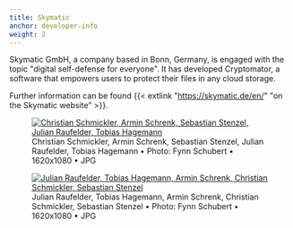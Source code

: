 ```yaml
---
title: Skymatic
anchor: developer-info
weight: 2
---
```

Skymatic GmbH, a company based in Bonn, Germany, is engaged with the topic "digital self-defense for everyone". It has developed Cryptomator, a software that empowers users to protect their files in any cloud storage.

Further information can be found {{< extlink "https://skymatic.de/en/" "on the Skymatic website" >}}.

<div class="flex flex-wrap -mx-3">
  <div class="w-full px-3 lg:w-1/2">
    <figure class="rounded shadow bg-white text-center p-2">
      <a href="/presskit/skymatic-team-1.jpg"><img class="inline-block m-remover lazyload" data-src="/presskit/skymatic-team-1.jpg" alt="Christian Schmickler, Armin Schrenk, Sebastian Stenzel, Julian Raufelder, Tobias Hagemann"/></a>
      <figcaption>Christian Schmickler, Armin Schrenk, Sebastian Stenzel, Julian Raufelder, Tobias Hagemann • Photo: Fynn Schubert • 1620x1080 • JPG</figcaption>
    </figure>
  </div>
  <div class="w-full px-3 lg:w-1/2">
    <figure class="rounded shadow bg-white text-center p-2">
      <a href="/presskit/skymatic-team-2.jpg"><img class="inline-block m-remover lazyload" data-src="/presskit/skymatic-team-2.jpg" alt="Julian Raufelder, Tobias Hagemann, Armin Schrenk, Christian Schmickler, Sebastian Stenzel"/></a>
      <figcaption>Julian Raufelder, Tobias Hagemann, Armin Schrenk, Christian Schmickler, Sebastian Stenzel • Photo: Fynn Schubert • 1620x1080 • JPG</figcaption>
    </figure>
  </div>
</div>
